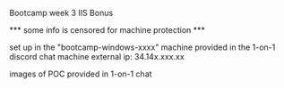 Bootcamp week 3 IIS Bonus

*** some info is censored for machine protection ***

set up in the "bootcamp-windows-xxxx" machine provided in the 1-on-1 discord chat machine external ip: 34.14x.xxx.xx

images of POC provided in 1-on-1 chat
